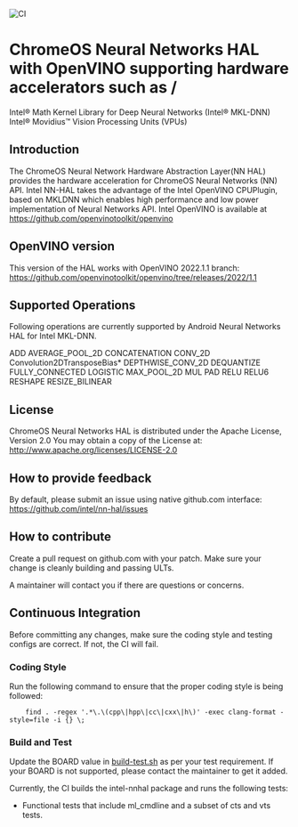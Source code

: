 ![CI](https://github.com/reaganlo/nn-hal/actions/workflows/ci.yml/badge.svg)

# ChromeOS Neural Networks HAL with OpenVINO supporting hardware accelerators such as /
Intel® Math Kernel Library for Deep Neural Networks (Intel® MKL-DNN)
Intel® Movidius™ Vision Processing Units (VPUs)

## Introduction
The ChromeOS Neural Network Hardware Abstraction Layer(NN HAL) provides the hardware acceleration
for ChromeOS Neural Networks (NN) API. Intel NN-HAL takes the advantage of the Intel OpenVINO
CPUPlugin, based on MKLDNN which enables high performance and low power implementation of Neural Networks API.
Intel OpenVINO is available at https://github.com/openvinotoolkit/openvino

## OpenVINO version
This version of the HAL works with OpenVINO 2022.1.1 branch: https://github.com/openvinotoolkit/openvino/tree/releases/2022/1.1

## Supported Operations
Following operations are currently supported by Android Neural Networks HAL for Intel MKL-DNN.

ADD
AVERAGE_POOL_2D
CONCATENATION
CONV_2D
Convolution2DTransposeBias*
DEPTHWISE_CONV_2D
DEQUANTIZE
FULLY_CONNECTED
LOGISTIC
MAX_POOL_2D
MUL
PAD
RELU
RELU6
RESHAPE
RESIZE_BILINEAR

## License
ChromeOS Neural Networks HAL is distributed under the Apache License, Version 2.0
You may obtain a copy of the License at: http://www.apache.org/licenses/LICENSE-2.0


## How to provide feedback
By default, please submit an issue using native github.com interface:
https://github.com/intel/nn-hal/issues

## How to contribute

Create a pull request on github.com with your patch. Make sure your change is cleanly building
and passing ULTs.

A maintainer will contact you if there are questions or concerns.

## Continuous Integration
Before committing any changes, make sure the coding style and testing configs are correct.
If not, the CI will fail.

### Coding Style

Run the following command to ensure that the proper coding style is being followed:
```
    find . -regex '.*\.\(cpp\|hpp\|cc\|cxx\|h\)' -exec clang-format -style=file -i {} \;
```

### Build and Test

Update the BOARD value in [build-test.sh](ci/build-test.sh) as per your test requirement.
If your BOARD is not supported, please contact the maintainer to get it added.

Currently, the CI builds the intel-nnhal package and runs the following tests:
- Functional tests that include ml_cmdline and a subset of cts and vts tests.
